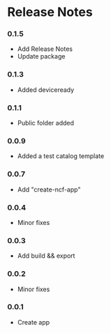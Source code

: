 # Release Notes

### 0.1.5 
* Add Release Notes
* Update package

### 0.1.3 
* Added deviceready

### 0.1.1 
* Public folder added

### 0.0.9 
* Added a test catalog template

### 0.0.7 
* Add "create-ncf-app"

### 0.0.4 
* Minor fixes 

### 0.0.3 
* Add build && export

### 0.0.2 
* Minor fixes

### 0.0.1 
* Create app